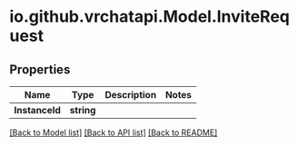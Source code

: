 
# io.github.vrchatapi.Model.InviteRequest

## Properties

Name | Type | Description | Notes
------------ | ------------- | ------------- | -------------
**InstanceId** | **string** |  | 

[[Back to Model list]](../README.md#documentation-for-models)
[[Back to API list]](../README.md#documentation-for-api-endpoints)
[[Back to README]](../README.md)

